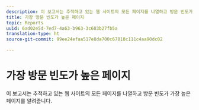 ```yaml
---
description: 이 보고서는 추적하고 있는 웹 사이트의 모든 페이지를 나열하고 방문 빈도가 가장 높은 페이지를 알려줍니다.
title: 가장 방문 빈도가 높은 페이지
topic: Reports
uuid: 6ad02e5d-7ed7-4a63-b963-3c683b27fb5a
translation-type: ht
source-git-commit: 99ee24efaa517e8da700c67818c111c4aa90dc02

---
```



# 가장 방문 빈도가 높은 페이지

이 보고서는 추적하고 있는 웹 사이트의 모든 페이지를 나열하고 방문 빈도가 가장 높은 페이지를 알려줍니다.

